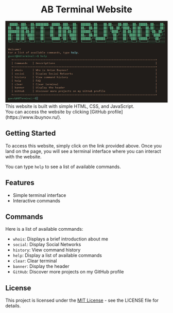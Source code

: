 <h1 align="center">AB Terminal Website</h1>
<img src="./about/preview.jpg">
This website is built with simple HTML, CSS, and JavaScript.
<br/>
You can access the website by clicking [GitHub profile](https://www.ibuynov.ru/).

## Getting Started

To access this website, simply click on the link provided above. Once you land on the page, you will see a terminal interface where you can interact with the website.

You can type `help` to see a list of available commands.

## Features

- Simple terminal interface
- Interactive commands

## Commands

Here is a list of available commands:

- `whois`: Displays a brief introduction about me
- `social`: Display Social Networks
- `history`: View command history
- `help`: Display a list of available commands
- `clear`: Clear terminal
- `banner`: Display the header
- `GitHub`: Discover more projects on my GitHub profile

## License

This project is licensed under the [MIT License](https://opensource.org/license/mit/) - see the LICENSE file for details.
